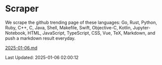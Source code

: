# Scraper

We scrape the github trending page of these languages: Go, Rust, Python, Ruby, C++, C, Java, Shell, Makefile, Swift, Objective-C, Kotlin, Jupyter-Notebook, HTML, JavaScript, TypeScript, CSS, Vue, TeX, Markdown, and push a markdown result everyday.

[2025-01-06.md](https://github.com/cumthxy/github-trending-backup/blob/master/2025-01-06.md)

Last Updated: 2025-01-06 02:00:12